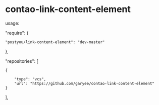 contao-link-content-element
=========================

usage:

"require": {

    "postyou/link-content-element": "dev-master"

},

"repositories": [

    {

        "type": "vcs",
        "url": "https://github.com/garyee/contao-link-content-element"
    }

],
